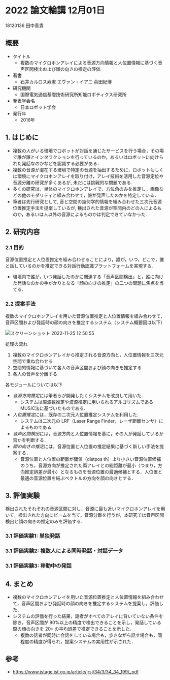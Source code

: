# 2022 論文輪講 12月01日

18120136 田中善貴

## 概要
- タイトル
    - 複数のマイクロホンアレイによる音源方向情報と人位置情報に基づく音声区間検出および顔の向きの推定の評価
- 著書 
    - 石井カルロス寿憲 エヴァン・イアニ 萩田紀博
- 研究機関
    - 国際電気通信基礎技術研究所知能ロボティクス研究所
- 発表学会名
    - 日本ロボット学会
- 発行年
    - 2016年

## 1. はじめに

- 複数の人がいる環境でロボットが対話を通じたサービスを行う場合，その場で誰が誰とインタラクションを行っているのか，あるいはロボットに向けられた発話なのかなどを認識する必要がある．
- 複数の音源が混在する環境で特定の音源を抽出するために，ロボットもしくは環境にマイクロホンアレイを取り付け，アレイ技術を活用した音源定位や音源分離の研究が多くあるが, 未だには挑戦的な問題である.
- 多くの研究は，単体のマイクロホンアレイで，方位角のみを推定し，画像などの他のモダリティと組み合わせて，誰が発声したのかを特定している．
- 筆者は先行研究として, 音と空間の幾何学的情報を組み合わせた三次元音源位置推定手法を提案しているが, 検出された音源が空間内のどの人によるものか，あるいは人以外の音源によるものかは判定できていなかった.

## 2. 研究内容

### 2.1 目的

音源位置推定と人位置推定を組み合わせることにより，誰が，いつ，どこで，誰と話しているのかを推定できる対話行動認識プラットフォームを実現する.
- 環境内で誰が，いつ発話したのかに関連する「音声区間検出」と，誰に向けた発話なのかの手がかりとなる「顔の向きの推定」の二つの問題に焦点を当てる．

### 2.2 提案手法

複数のマイクロホンアレイを用いた音源位置推定と人位置情報を組み合わせて，音声区間および発話時の顔の向きを推定するシステム（システム概要図は以下）

![スクリーンショット 2022-11-25 12 50 55](https://user-images.githubusercontent.com/68012132/203897793-bd4da4ea-d790-44dd-8801-c4bd417de677.png)

処理の流れ
1. 複数のマイクロホンアレイから推定される音源方向と，人位置情報を三次元空間で重ね合わせる
2. 空間的情報に基づいて各人の音声区間および顔の向きを推定する
3. 各人の音声を分離する

各モジュールについては以下
- *音源方向推定*には筆者らが開発したくシステムを改良して用いた．
    - システムは周波数推定や波源推定に用いられるアルゴリズムであるMUSIC法に基づいたものである.
- *人位置推定*には，既存の二次元人位置推定システムを利用した.
    - システムは二次元の LRF（Laser Range Finder，レーザ距離センサ）によるものである.
- *音声区間検出*には，音源方向と人位置情報を基に，その人が発話しているか否かを判断する．
- *顔の向きの推定*には，音源位置と人位置の推定結果に基づく新しい手法を提案する．
    - 音源位置と人位置の距離が閾値（distpos th）より小さい音源位置候補のうち，音源方向が推定された両アレイとの総距離が最小（つまり，方向推定誤差が最小）となるものを音源位置の最適候補とする．人位置と最適の音源位置を結ぶベクトルの方向を顔の向きとする．

## 3. 評価実験

検出されたそれぞれの音源区間に対し，音源に最も近いマイクロホンアレイを用いて，検出された方向にビームを当て，音源分離を行うが，本研究では音声区間検出と顔の向きの推定のみを評価する．

### 3.1 評価実験1: 単独発話

### 3.1 評価実験2: 複数人による同時発話・対話データ

### 3.1 評価実験3: 移動中の発話
        
## 4. まとめ

- 複数のマイクロホンアレイを用いた音源位置推定と人位置情報を組み合わせて，音声区間および発話時の顔の向きを推定するシステムを提案し，評価した．
- システムの評価を行った結果，話者がすべてのアレイに背いていない条件を除き，音声区間が 90%以上の精度で検出できることを示し，発話している際の顔の向きを 20◦ の平均誤差で推定できることを示した.
  - 複数の話者が同時に会話をしている場合も，歩きながら話す場合も，同程度の精度が得られ，提案システムの実用性が示された．
        

## 参考
- https://www.jstage.jst.go.jp/article/jrsj/34/3/34_34_199/_pdf
